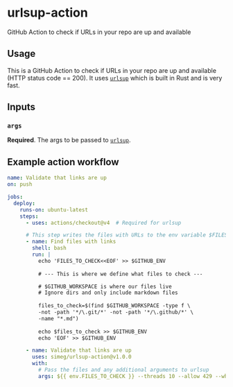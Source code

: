 # urlsup-action
GitHub Action to check if URLs in your repo are up and available

## Usage

This is a GitHub Action to check if URLs in your repo are up and available
(HTTP status code == 200). It uses [`urlsup`](https://github.com/simeg/urlsup)
which is built in Rust and is very fast.

## Inputs

### `args`

**Required**. The args to be passed to
[`urlsup`](https://github.com/simeg/urlsup).

## Example action workflow

```yaml
name: Validate that links are up
on: push

jobs:
  deploy:
    runs-on: ubuntu-latest
    steps:
      - uses: actions/checkout@v4  # Required for urlsup

      # This step writes the files with URLs to the env variable $FILES_TO_CHECK to be used for the later step
      - name: Find files with links
        shell: bash
        run: |
          echo 'FILES_TO_CHECK<<EOF' >> $GITHUB_ENV
          
          # --- This is where we define what files to check ---

          # $GITHUB_WORKSPACE is where our files live
          # Ignore dirs and only include markdown files
          
          files_to_check=$(find $GITHUB_WORKSPACE -type f \
          -not -path '*/\.git/*' -not -path '*/\.github/*' \
          -name "*.md")
          
          echo $files_to_check >> $GITHUB_ENV
          echo 'EOF' >> $GITHUB_ENV

      - name: Validate that links are up
        uses: simeg/urlsup-action@v1.0.0
        with:
          # Pass the files and any additional arguments to urlsup
          args: ${{ env.FILES_TO_CHECK }} --threads 10 --allow 429 --white-list http://localhost
```
